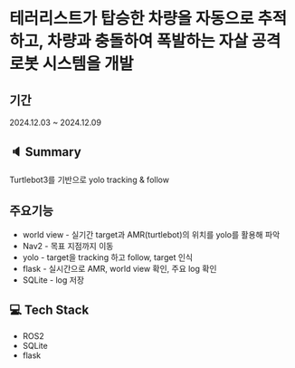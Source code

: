 # 테러리스트가 탑승한 차량을 자동으로 추적하고, 차량과 충돌하여 폭발하는 자살 공격 로봇 시스템을 개발
 
## 기간 
2024.12.03 ~ 2024.12.09

## 🔈 Summary
Turtlebot3를 기반으로 yolo tracking & follow

## 주요기능 
- world view - 실기간 target과 AMR(turtlebot)의 위치를 yolo를 활용해 파악
- Nav2 - 목표 지점까지 이동
- yolo - target을 tracking 하고 follow, target 인식
- flask - 실시간으로 AMR, world view 확인, 주요 log 확인
- SQLite - log 저장

## 💻 Tech Stack
- ROS2
- SQLite
- flask
